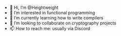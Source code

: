 - 👋 Hi, I’m @Heightweight
- 👀 I’m interested in functional programming
- 🌱 I’m currently learning how to write compilers
- 💞️ I’m looking to collaborate on cryptography projects
- 📫 How to reach me: usually via Discord 



<!---
Heightweight/Heightweight is a ✨ special ✨ repository because its `README.md` (this file) appears on your GitHub profile.
You can click the Preview link to take a look at your changes.
--->

